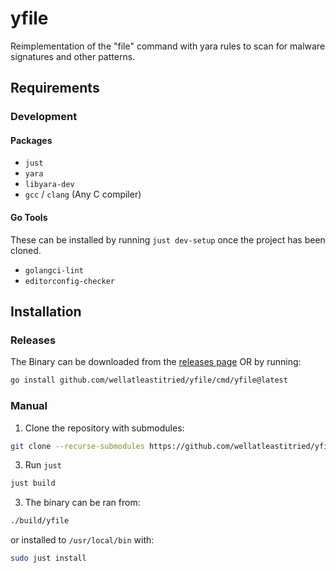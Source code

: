# yfile

Reimplementation of the "file" command with yara rules to scan for malware signatures and other patterns.

## Requirements

### Development

#### Packages
- `just`
- `yara`
- `libyara-dev`
- `gcc` / `clang` (Any C compiler)

#### Go Tools
These can be installed by running `just dev-setup` once the project has been cloned.
- `golangci-lint`
- `editorconfig-checker`

## Installation

### Releases
The Binary can be downloaded from the [releases page](https://github.com/wellatleastitried/yfile/releases) OR by running:
```bash
go install github.com/wellatleastitried/yfile/cmd/yfile@latest
```

### Manual
1. Clone the repository with submodules:
```bash
git clone --recurse-submodules https://github.com/wellatleastitried/yfile.git
```

3. Run `just`
```bash
just build
```

3. The binary can be ran from:
```bash
./build/yfile
```
or installed to `/usr/local/bin` with:
```bash
sudo just install
```
